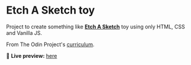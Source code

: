 # Etch A Sketch toy

Project to create something like [**Etch A Sketch**](https://en.wikipedia.org/wiki/Etch_A_Sketch) toy using only HTML, CSS and Vanilla JS.

From The Odin Project's [curriculum](https://www.theodinproject.com/courses/web-development-101/lessons/etch-a-sketch-project).

🔗 **Live preview:** [here](https://artis-dev.github.io/etch-a-sketch/)
